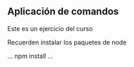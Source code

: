 ## Aplicación de comandos

Este es un ejercicio del curso

Recuerden instalar los paquetes de node

...
npm install
...